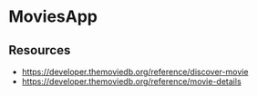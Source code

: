 # MoviesApp


## Resources
- https://developer.themoviedb.org/reference/discover-movie
- https://developer.themoviedb.org/reference/movie-details